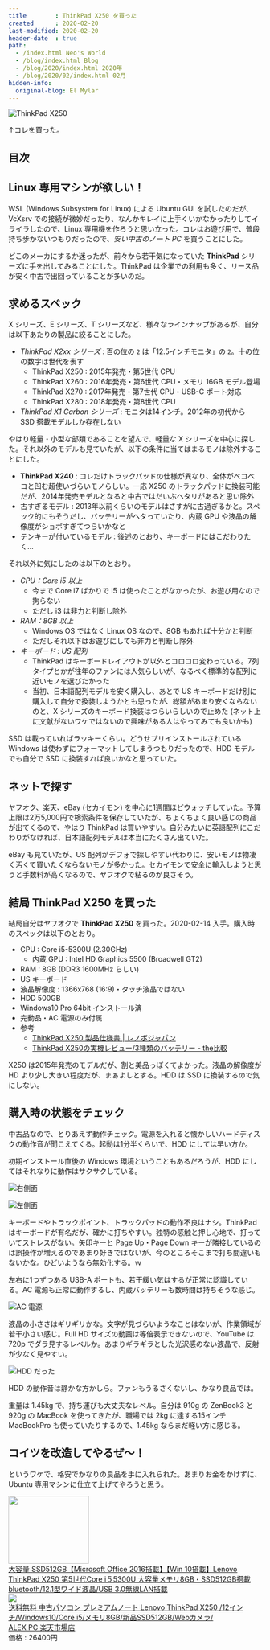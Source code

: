 ```yaml
---
title        : ThinkPad X250 を買った
created      : 2020-02-20
last-modified: 2020-02-20
header-date  : true
path:
  - /index.html Neo's World
  - /blog/index.html Blog
  - /blog/2020/index.html 2020年
  - /blog/2020/02/index.html 02月
hidden-info:
  original-blog: El Mylar
---
```


![ThinkPad X250](./20-02-02.jpg)

↑コレを買った。

## 目次

## Linux 専用マシンが欲しい！

WSL (Windows Subsystem for Linux) による Ubuntu GUI を試したのだが、VcXsrv での接続が微妙だったり、なんかキレイに上手くいかなかったりしてイライラしたので、Linux 専用機を作ろうと思い立った。コレはお遊び用で、普段持ち歩かないつもりだったので、_安い中古のノート PC_ を買うことにした。

どこのメーカにするか迷ったが、前々から若干気になっていた __ThinkPad__ シリーズに手を出してみることにした。ThinkPad は企業での利用も多く、リース品が安く中古で出回っていることが多いのだ。

## 求めるスペック

X シリーズ、E シリーズ、T シリーズなど、様々なラインナップがあるが、自分は以下あたりの製品に絞ることにした。

- _ThinkPad X2xx シリーズ_ : 百の位の `2` は「12.5インチモニタ」の `2`。十の位の数字は世代を表す
  - ThinkPad X250 : 2015年発売・第5世代 CPU
  - ThinkPad X260 : 2016年発売・第6世代 CPU・メモリ 16GB モデル登場
  - ThinkPad X270 : 2017年発売・第7世代 CPU・USB-C ポート対応
  - ThinkPad X280 : 2018年発売・第8世代 CPU
- _ThinkPad X1 Carbon シリーズ_ : モニタは14インチ。2012年の初代から SSD 搭載モデルしか存在しない

やはり軽量・小型な部類であることを望んで、軽量な X シリーズを中心に探した。それ以外のモデルも見ていたが、以下の条件に当てはまるモノは除外することにした。

- __ThinkPad X240__ : コレだけトラックパッドの仕様が異なり、全体がベコベコと凹む超使いづらいモノらしい。一応 X250 のトラックパッドに換装可能だが、2014年発売モデルとなると中古ではだいぶヘタリがあると思い除外
- 古すぎるモデル : 2013年以前くらいのモデルはさすがに古過ぎるかと。スペック的にもそうだし、バッテリーがヘタっていたり、内蔵 GPU や液晶の解像度がショボすぎてつらいかなと
- テンキーが付いているモデル : 後述のとおり、キーボードにはこだわりたく…

それ以外に気にしたのは以下のとおり。

- _CPU：Core i5 以上_
  - 今まで Core i7 ばかりで i5 は使ったことがなかったが、お遊び用なので拘らない
  - ただし i3 は非力と判断し除外
- _RAM：8GB 以上_
  - Windows OS ではなく Linux OS なので、8GB もあれば十分かと判断
  - ただしそれ以下はお遊びにしても非力と判断し除外
- _キーボード : US 配列_
  - ThinkPad はキーボードレイアウトが以外とコロコロ変わっている。7列タイプとかが往年のファンには人気らしいが、なるべく標準的な配列に近いモノを選びたかった
  - 当初、日本語配列モデルを安く購入し、あとで US キーボードだけ別に購入して自分で換装しようかとも思ったが、総額があまり安くならないのと、X シリーズのキーボード換装はつらいらしいので止めた (ネット上に文献がないワケではないので興味がある人はやってみても良いかも)

SSD は載っていればラッキーくらい。どうせプリインストールされている Windows は使わずにフォーマットしてしまうつもりだったので、HDD モデルでも自分で SSD に換装すれば良いかなと思っていた。

## ネットで探す

ヤフオク、楽天、eBay (セカイモン) を中心に1週間ほどウォッチしていた。予算上限は2万5,000円で検索条件を保存していたが、ちょくちょく良い感じの商品が出てくるので、やはり ThinkPad は買いやすい。自分みたいに英語配列にこだわりがなければ、日本語配列モデルは本当にたくさん出ていた。

eBay も見ていたが、US 配列がデフォで探しやすい代わりに、安いモノは物凄く汚くて買いたくならないモノが多かった。セカイモンで安全に輸入しようと思うと手数料が高くなるので、ヤフオクで粘るのが良さそう。

## 結局 ThinkPad X250 を買った

結局自分はヤフオクで __ThinkPad X250__ を買った。2020-02-14 入手。購入時のスペックは以下のとおり。

- CPU : Core i5-5300U (2.30GHz)
  - 内蔵 GPU : Intel HD Graphics 5500 (Broadwell GT2)
- RAM : 8GB (DDR3 1600MHz らしい)
- US キーボード
- 液晶解像度 : 1366x768 (16:9)・タッチ液晶ではない
- HDD 500GB
- Windows10 Pro 64bit インストール済
- 完動品・AC 電源のみ付属
- 参考
  - [ThinkPad X250 製品仕様書 | レノボジャパン](https://www.lenovo.com/jp/ja/static/catalog/nb-2015-x250_cf_0901)
  - [ThinkPad X250の実機レビュー/3種類のバッテリー - the比較](https://thehikaku.net/pc/lenovo/15ThinkPad-X250.html)

X250 は2015年発売のモデルだが、割と美品っぽくてよかった。液晶の解像度が HD より少し大きい程度だが、まぁよしとする。HDD は SSD に換装するので気にしない。

## 購入時の状態をチェック

中古品なので、とりあえず動作チェック。電源を入れると懐かしいハードディスクの動作音が聞こえてくる。起動は1分半くらいで、HDD にしては早い方か。

初期インストール直後の Windows 環境ということもあるだろうが、HDD にしてはそれなりに動作はサクサクしている。

![右側面](./20-02-04.jpg)

![左側面](./20-02-05.jpg)

キーボードやトラックポイント、トラックパッドの動作不良はナシ。ThinkPad はキーボードが有名だが、確かに打ちやすい。独特の感触と押し心地で、打っていてストレスがない。矢印キーと Page Up・Page Down キーが隣接しているのは誤操作が増えるのであまり好きではないが、今のところそこまで打ち間違いもないかな。ひどいようなら無効化する。ｗ

左右に1つずつある USB-A ポートも、若干緩い気はするが正常に認識している。AC 電源も正常に動作するし、内蔵バッテリーも数時間は持ちそうな感じ。

![AC 電源](./20-02-03.jpg)

液晶の小ささはギリギリかな。文字が見づらいようなことはないが、作業領域が若干小さい感じ。Full HD サイズの動画は等倍表示できないので、YouTube は 720p でダラ見するレベルか。あまりギラギラとした光沢感のない液晶で、反射が少なく見やすい。

![HDD だった](./20-02-01.jpg)

HDD の動作音は静かな方かしら。ファンもうるさくないし、かなり良品では。

重量は 1.45kg で、持ち運びも大丈夫なレベル。自分は 910g の ZenBook3 と 920g の MacBook を使ってきたが、職場では 2kg に達する15インチ MacBookPro も使っていたりするので、1.45kg ならまだ軽い方に感じる。

## コイツを改造してやるぜ〜！

というワケで、格安でかなりの良品を手に入れられた。あまりお金をかけずに、Ubuntu 専用マシンに仕立て上げてやろうと思う。

<div class="ad-amazon">
  <div class="ad-amazon-image">
    <a href="https://www.amazon.co.jp/dp/B07VNW31TS?tag=neos21-22&amp;linkCode=osi&amp;th=1&amp;psc=1">
      <img src="https://m.media-amazon.com/images/I/418U-sXIRYL._SL160_.jpg" width="160" height="135">
    </a>
  </div>
  <div class="ad-amazon-info">
    <div class="ad-amazon-title">
      <a href="https://www.amazon.co.jp/dp/B07VNW31TS?tag=neos21-22&amp;linkCode=osi&amp;th=1&amp;psc=1">大容量 SSD512GB【Microsoft Office 2016搭載】【Win 10搭載】Lenovo ThinkPad X250 第5世代Core i５5300U 大容量メモリ8GB・SSD512GB搭載bluetooth/12.1型ワイド液晶/USB 3.0無線LAN搭載</a>
    </div>
  </div>
</div>

<div class="ad-rakuten">
  <div class="ad-rakuten-image">
    <a href="https://hb.afl.rakuten.co.jp/hgc/g00qeqn2.waxyc82f.g00qeqn2.waxyd944/?pc=https%3A%2F%2Fitem.rakuten.co.jp%2Fpc-bank%2F2575250%2F&amp;m=http%3A%2F%2Fm.rakuten.co.jp%2Fpc-bank%2Fi%2F10013030%2F">
      <img src="https://thumbnail.image.rakuten.co.jp/@0_mall/pc-bank/cabinet/imgrc0115028569.jpg?_ex=128x128">
    </a>
  </div>
  <div class="ad-rakuten-info">
    <div class="ad-rakuten-title">
      <a href="https://hb.afl.rakuten.co.jp/hgc/g00qeqn2.waxyc82f.g00qeqn2.waxyd944/?pc=https%3A%2F%2Fitem.rakuten.co.jp%2Fpc-bank%2F2575250%2F&amp;m=http%3A%2F%2Fm.rakuten.co.jp%2Fpc-bank%2Fi%2F10013030%2F">送料無料 中古パソコン プレミアムノート Lenovo ThinkPad X250 /12インチ/Windows10/Core i5/メモリ8GB/新品SSD512GB/Webカメラ/</a>
    </div>
    <div class="ad-rakuten-shop">
      <a href="https://hb.afl.rakuten.co.jp/hgc/g00qeqn2.waxyc82f.g00qeqn2.waxyd944/?pc=https%3A%2F%2Fwww.rakuten.co.jp%2Fpc-bank%2F&amp;m=http%3A%2F%2Fm.rakuten.co.jp%2Fpc-bank%2F">ALEX PC 楽天市場店</a>
    </div>
    <div class="ad-rakuten-price">価格 : 26400円</div>
  </div>
</div>
